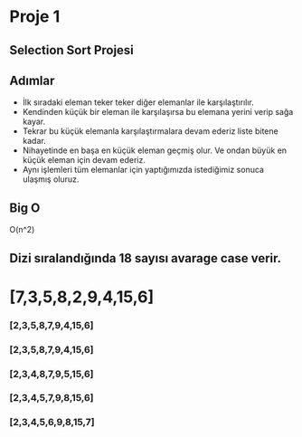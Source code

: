 # Proje 1
## Selection Sort Projesi



## Adımlar

- İlk sıradaki eleman teker teker diğer elemanlar ile karşılaştırılır.
- Kendinden küçük bir eleman ile karşılaşırsa bu elemana yerini verip sağa kayar.
- Tekrar bu küçük elemanla karşılaştırmalara devam ederiz liste bitene kadar.
- Nihayetinde en başa en küçük eleman geçmiş olur. Ve ondan büyük en küçük eleman için devam ederiz.
- Aynı işlemleri tüm elemanlar için yaptığımızda istediğimiz sonuca ulaşmış oluruz.

## Big O
O(n^2)

## Dizi sıralandığında 18 sayısı avarage case verir.

# [7,3,5,8,2,9,4,15,6]
### [2,3,5,8,7,9,4,15,6]
### [2,3,5,8,7,9,4,15,6]
### [2,3,4,8,7,9,5,15,6]
### [2,3,4,5,7,9,8,15,6]
### [2,3,4,5,6,9,8,15,7]